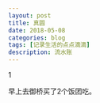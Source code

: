 ```yaml
---
layout: post
title: 真圆
date: 2018-05-08
categories: blog
tags: [记录生活的点点滴滴]
description: 流水账
---
```


1 

早上去御桥买了2个饭团吃。






